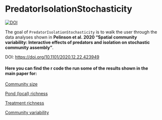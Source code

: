 
<!-- README.md is generated from README.Rmd. Please edit that file -->

# PredatorIsolationStochasticity

<!-- badges: start -->

[![DOI](https://zenodo.org/badge/304638200.svg)](https://zenodo.org/badge/latestdoi/304638200)
<!-- badges: end -->

The goal of `PredatorIsolationStochasticity` is to walk the user through
the data analyses shown in **Pelinson et al. 2020 “Spatial community
variability: Interactive effects of predators and isolation on
stochastic community assembly”**.

DOI: <https://doi.org/10.1101/2020.12.22.423949>

#### Here you can find the r code the run some of the results shown in the main paper for:

[Community
size](https://github.com/RodolfoPelinson/PredatorIsolationStochasticity/blob/master/Community%20Size%20Analyses/Community-Size-Analyses.md)

[Pond (local)
richness](https://github.com/RodolfoPelinson/PredatorIsolationStochasticity/blob/master/Local%20Richness%20Analyses/Local-Richness-Analyses.md)

[Treatment
richness](https://github.com/RodolfoPelinson/PredatorIsolationStochasticity/blob/master/Treatment%20Richness%20Analyses/Treatment-Richness.md)

[Community
variability](https://github.com/RodolfoPelinson/PredatorIsolationStochasticity/blob/master/Community%20Variability%20Analyses/Community-Variability-Analyses.md)
